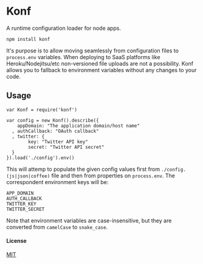 Konf
=====

A runtime configuration loader for node apps.

    npm install konf

It's purpose is to allow moving seamlessly from configuration files to `process.env` variables. When deploying to SaaS
platforms like Heroku/Nodejitsu/etc non-versioned file uploads are not a possibility. Konf allows you to fallback to environment variables without any changes to your code.

Usage
------

    var Konf = require('konf')

    var config = new Konf().describe({
        appDomain: "The application domain/host name"
      , authCallback: "OAuth callback"
      , twitter: {
            key: "Twitter API key"
            secret: "Twitter API secret"
      }
    }).load('./config').env()

This will attemp to populate the given config values first from `./config.(js|json|coffee)` file and then
from properties on `process.env`. The correspondent environment keys will be:

    APP_DOMAIN
    AUTH_CALLBACK
    TWITTER_KEY
    TWITTER_SECRET

Note that environment variables are case-insensitive, but they are converted from `camelCase` to `snake_case`.

#### License

[MIT](http://ricardo.mit-license.org)
